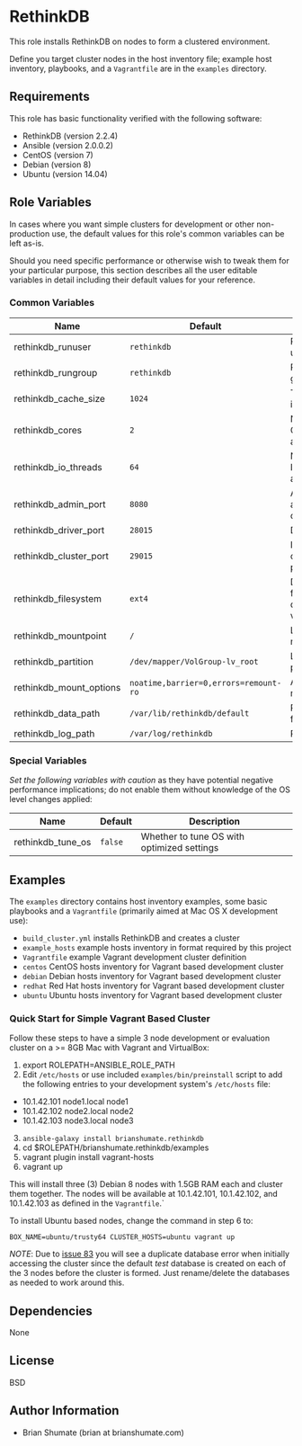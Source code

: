 # RethinkDB

This role installs RethinkDB on nodes to form a clustered environment.

Define you target cluster nodes in the host inventory file; example host
inventory, playbooks, and a `Vagrantfile` are in the `examples` directory.

## Requirements

This role has basic functionality verified with the following software:

* RethinkDB (version 2.2.4)
* Ansible (version 2.0.0.2)
* CentOS (version 7)
* Debian (version 8)
* Ubuntu (version 14.04)

## Role Variables

In cases where you want simple clusters for development or other
non-production use, the default values for this role's common variables can
be left as-is.

Should you need specific performance or otherwise wish to tweak them
for your particular purpose, this section describes all the user editable
variables in detail including their default values for your reference.

### Common Variables

| Name                                 | Default                                                                                   | Description                             |
| ------------------------------------ | ----------------------------------------------------------------------------------------- | --------------------------------------- |
| rethinkdb_runuser | `rethinkdb` | RethinkDB OS user |
| rethinkdb_rungroup | `rethinkdb` | RethinkDB OS group |
| rethinkdb_cache_size | `1024` | The cache size in megabytes |
| rethinkdb_cores | `2` | Number of CPU cores to allocate |
| rethinkdb_io_threads | `64` | Number of disk I/O threads to allocate |
| rethinkdb_admin_port | `8080` | Administration and web console port |
| rethinkdb_driver_port | `28015` | Driver port |
| rethinkdb_cluster_port | `29015` | Intracluster communication port |
| rethinkdb_filesystem | `ext4` | Default filesystem for data and index volumes |
| rethinkdb_mountpoint | `/` | Logical volume mountpoint |
| rethinkdb_partition | `/dev/mapper/VolGroup-lv_root` | Logical volume partition |
| rethinkdb_mount_options | `noatime,barrier=0,errors=remount-ro` | Additional mount options |
| rethinkdb_data_path | `/var/lib/rethinkdb/default` | Path to data files |
| rethinkdb_log_path | `/var/log/rethinkdb` | Path to log file |

### Special Variables

*Set the following variables with caution* as they have potential
negative performance implications; do not enable them without knowledge
of the OS level changes applied:

| Name                                 | Default  | Description                                    |
| ------------------------------------ | -------- | ---------------------------------------------- |
| rethinkdb_tune_os          | `false`    | Whether to tune OS with optimized settings |

## Examples

The `examples` directory contains host inventory examples, some basic
playbooks and a `Vagrantfile` (primarily aimed at Mac OS X development use):

* `build_cluster.yml` installs RethinkDB and creates a cluster
* `example_hosts` example hosts inventory in format required by this project
* `Vagrantfile` example Vagrant development cluster definition
* `centos` CentOS hosts inventory for Vagrant based development cluster
* `debian` Debian hosts inventory for Vagrant based development cluster
* `redhat` Red Hat hosts inventory for Vagrant based development cluster
* `ubuntu` Ubuntu hosts inventory for Vagrant based development cluster

### Quick Start for Simple Vagrant Based Cluster

Follow these steps to have a simple 3 node development or evaluation
cluster on a >= 8GB Mac with Vagrant and VirtualBox:

1. export ROLEPATH=ANSIBLE_ROLE_PATH
2. Edit `/etc/hosts` or use included `examples/bin/preinstall` script to add
   the following entries to your development system's `/etc/hosts` file:
 * 10.1.42.101 node1.local node1
 * 10.1.42.102 node2.local node2
 * 10.1.42.103 node3.local node3
3. `ansible-galaxy install brianshumate.rethinkdb`
4. cd $ROLEPATH/brianshumate.rethinkdb/examples
5. vagrant plugin install vagrant-hosts
6. vagrant up

This will install three (3) Debian 8 nodes with 1.5GB RAM each and cluster
them together. The nodes will be available at 10.1.42.101, 10.1.42.102, and
10.1.42.103 as defined in the `Vagrantfile`.`

To install Ubuntu based nodes, change the command in step 6 to:

```
BOX_NAME=ubuntu/trusty64 CLUSTER_HOSTS=ubuntu vagrant up
```

*NOTE*: Due to [issue 83](https://github.com/rethinkdb/rethinkdb/issues/83)
you will see a duplicate database error when initially accessing the cluster
since the default *test* database is created on each of the 3 nodes before
the cluster is formed. Just rename/delete the databases as needed to work
around this.

## Dependencies

None

## License

BSD

## Author Information

- Brian Shumate (brian at brianshumate.com)
